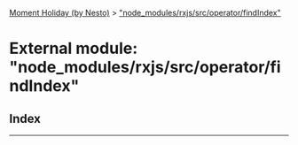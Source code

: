 [Moment Holiday (by Nesto)](../README.md) > ["node_modules/rxjs/src/operator/findIndex"](../modules/_node_modules_rxjs_src_operator_findindex_.md)

# External module: "node_modules/rxjs/src/operator/findIndex"

## Index

---

